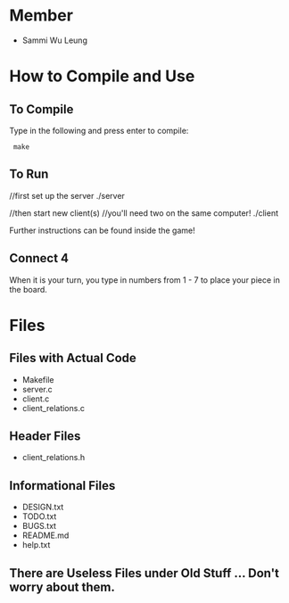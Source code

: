 Member
========
* Sammi Wu Leung

How to Compile and Use
======================
To Compile
----------
Type in the following and press enter to compile:

     make
      
To Run
------

   //first set up the server
   ./server

   //then start new client(s)
   //you'll need two on the same computer!
   ./client

Further instructions can be found inside the game!

Connect 4
---------
When it is your turn, you type in numbers from 1 - 7 to place your piece in the board.

Files
=====
Files with Actual Code
----------------------
* Makefile
* server.c
* client.c
* client_relations.c

Header Files
------------
* client_relations.h

Informational Files
-------------------
* DESIGN.txt
* TODO.txt
* BUGS.txt
* README.md
* help.txt


There are Useless Files under Old Stuff ... Don't worry about them.
-------------------------------------------------------------------


